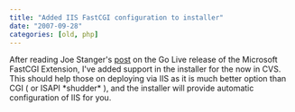 ```yaml
---
title: "Added IIS FastCGI configuration to installer"
date: "2007-09-28"
categories: [old, php]
---
```


After reading Joe Stanger's [post](http://blogs.msdn.com/joestagner/archive/2007/09/27/fastcgi-for-iis-goes-live.aspx) on the Go Live release of the Microsoft FastCGI Extension, I've added support in the installer for the now in CVS. This should help those on deploying via IIS as it is much better option than CGI ( or ISAPI \*shudder\* ), and the installer will provide automatic configuration of IIS for you.
